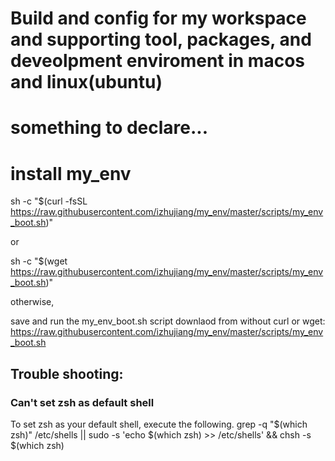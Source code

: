 # Build and config for my workspace and supporting tool, packages, and deveolpment enviroment in macos and linux(ubuntu)

# something to declare...

# install my_env

sh -c "\$(curl -fsSL https://raw.githubusercontent.com/izhujiang/my_env/master/scripts/my_env_boot.sh)"

or

sh -c "\$(wget https://raw.githubusercontent.com/izhujiang/my_env/master/scripts/my_env_boot.sh)"

otherwise,

save and run the my_env_boot.sh script downlaod from without curl or wget:
https://raw.githubusercontent.com/izhujiang/my_env/master/scripts/my_env_boot.sh

## Trouble shooting:

### Can't set zsh as default shell

To set zsh as your default shell, execute the following.
grep -q "$(which zsh)" /etc/shells || sudo -s 'echo $(which zsh) >> /etc/shells' && chsh -s \$(which zsh)
